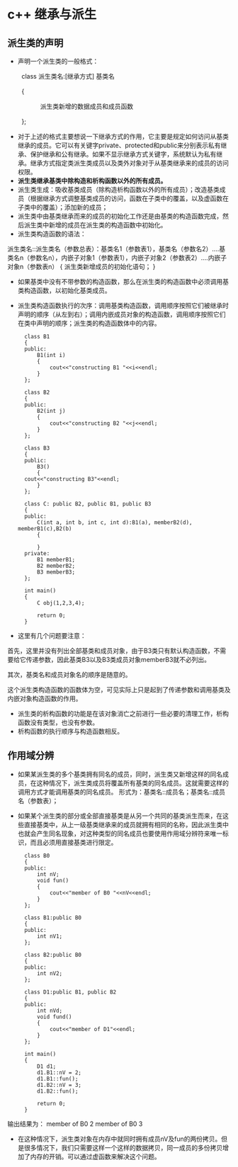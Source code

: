 # c++ 继承与派生
## 派生类的声明
* 声明一个派生类的一般格式：

　　		class 派生类名:[继承方式] 基类名

　　		{

　　　　　		派生类新增的数据成员和成员函数

　　		};

* 对于上述的格式主要想说一下继承方式的作用，它主要是规定如何访问从基类继承的成员。它可以有关键字private、protected和public来分别表示私有继承、保护继承和公有继承。如果不显示继承方式关键字，系统默认为私有继承。继承方式指定类派生类成员以及类外对象对于从基类继承来的成员的访问权限。
* **派生类继承基类中除构造和析构函数以外的所有成员。**
* 派生类生成：吸收基类成员（除构造析构函数以外的所有成员）；改造基类成员（根据继承方式调整基类成员的访问，函数在子类中的覆盖，以及虚函数在子类中的覆盖）；添加新的成员；
* 派生类中由基类继承而来的成员的初始化工作还是由基类的构造函数完成，然后派生类中新增的成员在派生类的构造函数中初始化。
* 派生类构造函数的语法：

派生类名::派生类名（参数总表）：基类名1（参数表1），基类名（参数名2）....基类名n（参数名n），内嵌子对象1（参数表1），内嵌子对象2（参数表2）....内嵌子对象n（参数表n）
{
    派生类新增成员的初始化语句；
}

* 如果基类中没有不带参数的构造函数，那么在派生类的构造函数中必须调用基类构造函数，以初始化基类成员。
* 派生类构造函数执行的次序：调用基类构造函数，调用顺序按照它们被继承时声明的顺序（从左到右）；调用内嵌成员对象的构造函数，调用顺序按照它们在类中声明的顺序；派生类的构造函数体中的内容。


		class B1
		{
		public:
    		B1(int i)
    		{
        		cout<<"constructing B1 "<<i<<endl;
    		}
		};

		class B2
		{
		public:
    		B2(int j)
    		{
        		cout<<"constructing B2 "<<j<<endl;
    		}
		};

		class B3
		{
		public:
    		B3()
    		{
        cout<<"constructing B3"<<endl;
    		}
		};

		class C: public B2, public B1, public B3
		{
		public:
    		C(int a, int b, int c, int d):B1(a), memberB2(d), memberB1(c),B2(b)
    		{

    		}
		private:
    		B1 memberB1;
    		B2 memberB2;
    		B3 memberB3;
		};

		int main() 
		{ 
    		C obj(1,2,3,4);

    		return 0; 
		}
* 这里有几个问题要注意：

首先，这里并没有列出全部基类和成员对象，由于B3类只有默认构造函数，不需要给它传递参数，因此基类B3以及B3类成员对象memberB3就不必列出。

其次，基类名和成员对象名的顺序是随意的。

这个派生类构造函数的函数体为空，可见实际上只是起到了传递参数和调用基类及内嵌对象构造函数的作用。

* 派生类的析构函数的功能是在该对象消亡之前进行一些必要的清理工作，析构函数没有类型，也没有参数。
* 析构函数的执行顺序与构造函数相反。
## 作用域分辨
* 如果某派生类的多个基类拥有同名的成员，同时，派生类又新增这样的同名成员，在这种情况下，派生类成员将覆盖所有基类的同名成员。这就需要这样的调用方式才能调用基类的同名成员。
形式为：基类名::成员名；基类名::成员名（参数表）；
* 如果某个派生类的部分或全部直接基类是从另一个共同的基类派生而来，在这些直接基类中，从上一级基类继承来的成员就拥有相同的名称，因此派生类中也就会产生同名现象，对这种类型的同名成员也要使用作用域分辨符来唯一标识，而且必须用直接基类进行限定。

		class B0
		{
		public:
    		int nV;
    		void fun()
    		{
        		cout<<"member of B0 "<<nV<<endl;
    		}
		};

		class B1:public B0
		{
		public:
    		int nV1;
		};

		class B2:public B0
		{
		public:
    		int nV2;
		};

		class D1:public B1, public B2
		{
		public:
    		int nVd;
    		void fund()
    		{
        		cout<<"member of D1"<<endl;
    		}
		};

		int main() 
		{ 
    		D1 d1;
    		d1.B1::nV = 2;
    		d1.B1::fun();
    		d1.B2::nV = 3;
    		d1.B2::fun();

    		return 0; 
		}
输出结果为：
member of B0 2
member of B0 3
* 在这种情况下，派生类对象在内存中就同时拥有成员nV及fun的两份拷贝。但是很多情况下，我们只需要这样一个这样的数据拷贝，同一成员的多份拷贝增加了内存的开销。可以通过虚函数来解决这个问题。
